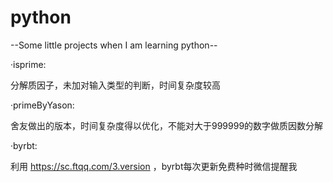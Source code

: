 # python
--Some little projects when I am learning python--


·isprime:

分解质因子，未加对输入类型的判断，时间复杂度较高

·primeByYason:

舍友做出的版本，时间复杂度得以优化，不能对大于999999的数字做质因数分解

·byrbt:

 利用 https://sc.ftqq.com/3.version ，byrbt每次更新免费种时微信提醒我
